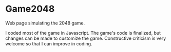 # Game2048
Web page simulating the 2048 game.

I coded most of the game in Javascript. The game's code is finalized, but changes can be made to customize the game.
Constructive criticism is very welcome so that I can improve in coding.
